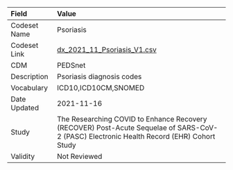 |Field        |Value                                                                                                                                    |
|:------------|:----------------------------------------------------------------------------------------------------------------------------------------|
|Codeset Name |Psoriasis                                                                                                                                |
|Codeset Link |[dx_2021_11_Psoriasis_V1.csv](https://github.com/PEDSnet/Variable-Dictionary/blob/main/conditions/dx_2021_11_Psoriasis_V1.csv)           |
|CDM          |PEDSnet                                                                                                                                  |
|Description  |Psoriasis diagnosis codes                                                                                                                |
|Vocabulary   |ICD10,ICD10CM,SNOMED                                                                                                                     |
|Date Updated |2021-11-16                                                                                                                               |
|Study        |The Researching COVID to Enhance Recovery (RECOVER) Post-Acute Sequelae of SARS-CoV-2 (PASC) Electronic Health Record (EHR) Cohort Study |
|Validity     |Not Reviewed                                                                                                                             |
